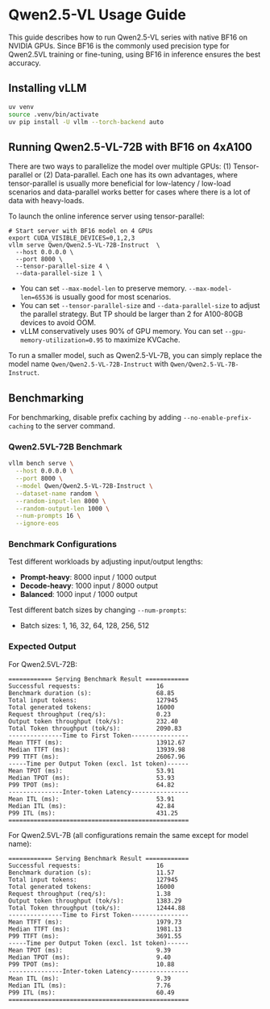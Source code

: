# Qwen2.5-VL Usage Guide

This guide describes how to run Qwen2.5-VL series with native BF16 on NVIDIA GPUs. 
Since BF16 is the commonly used precision type for Qwen2.5VL training or fine-tuning, using BF16 in inference ensures the best accuracy.


## Installing vLLM

```bash
uv venv
source .venv/bin/activate
uv pip install -U vllm --torch-backend auto
```

## Running Qwen2.5-VL-72B with BF16 on 4xA100

There are two ways to parallelize the model over multiple GPUs: (1) Tensor-parallel or (2) Data-parallel. Each one has its own advantages, where tensor-parallel is usually more beneficial for low-latency / low-load scenarios and data-parallel works better for cases where there is a lot of data with heavy-loads.

To launch the online inference server using tensor-parallel:

```
# Start server with BF16 model on 4 GPUs
export CUDA_VISIBLE_DEVICES=0,1,2,3
vllm serve Qwen/Qwen2.5-VL-72B-Instruct  \
  --host 0.0.0.0 \
  --port 8000 \
  --tensor-parallel-size 4 \
  --data-parallel-size 1 \
```
* You can set `--max-model-len` to preserve memory. `--max-model-len=65536` is usually good for most scenarios.
* You can set `--tensor-parallel-size` and `--data-parallel-size` to adjust the parallel strategy. But TP should be larger than 2 for A100-80GB devices to avoid OOM.
* vLLM conservatively uses 90% of GPU memory. You can set `--gpu-memory-utilization=0.95` to maximize KVCache.


To run a smaller model, such as Qwen2.5-VL-7B, you can simply replace the model name `Qwen/Qwen2.5-VL-72B-Instruct` with `Qwen/Qwen2.5-VL-7B-Instruct`. 


## Benchmarking

For benchmarking, disable prefix caching by adding `--no-enable-prefix-caching` to the server command.

### Qwen2.5VL-72B Benchmark

```bash
vllm bench serve \
  --host 0.0.0.0 \
  --port 8000 \
  --model Qwen/Qwen2.5-VL-72B-Instruct \
  --dataset-name random \
  --random-input-len 8000 \
  --random-output-len 1000 \
  --num-prompts 16 \
  --ignore-eos
```

### Benchmark Configurations
Test different workloads by adjusting input/output lengths:
- **Prompt-heavy**: 8000 input / 1000 output
- **Decode-heavy**: 1000 input / 8000 output  
- **Balanced**: 1000 input / 1000 output

Test different batch sizes by changing `--num-prompts`:
- Batch sizes: 1, 16, 32, 64, 128, 256, 512


### Expected Output

For Qwen2.5VL-72B:

```shell
============ Serving Benchmark Result ============
Successful requests:                     16
Benchmark duration (s):                  68.85
Total input tokens:                      127945
Total generated tokens:                  16000
Request throughput (req/s):              0.23
Output token throughput (tok/s):         232.40
Total Token throughput (tok/s):          2090.83
---------------Time to First Token----------------
Mean TTFT (ms):                          13912.67
Median TTFT (ms):                        13939.98
P99 TTFT (ms):                           26067.96
-----Time per Output Token (excl. 1st token)------
Mean TPOT (ms):                          53.91
Median TPOT (ms):                        53.93
P99 TPOT (ms):                           64.82
---------------Inter-token Latency----------------
Mean ITL (ms):                           53.91
Median ITL (ms):                         42.84
P99 ITL (ms):                            431.25
==================================================
```


For Qwen2.5VL-7B (all configurations remain the same except for model name):


```shell
============ Serving Benchmark Result ============
Successful requests:                     16
Benchmark duration (s):                  11.57
Total input tokens:                      127945
Total generated tokens:                  16000
Request throughput (req/s):              1.38
Output token throughput (tok/s):         1383.29
Total Token throughput (tok/s):          12444.88
---------------Time to First Token----------------
Mean TTFT (ms):                          1979.73
Median TTFT (ms):                        1981.13
P99 TTFT (ms):                           3691.55
-----Time per Output Token (excl. 1st token)------
Mean TPOT (ms):                          9.39
Median TPOT (ms):                        9.40
P99 TPOT (ms):                           10.88
---------------Inter-token Latency----------------
Mean ITL (ms):                           9.39
Median ITL (ms):                         7.76
P99 ITL (ms):                            60.49
==================================================
```

